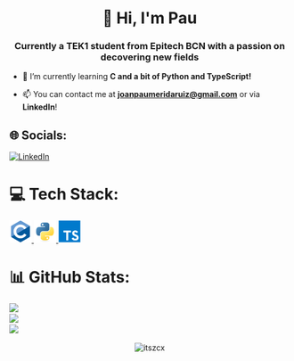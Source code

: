 <h1 align="center">👋 Hi, I'm Pau</h1>
<h3 align="center">Currently a TEK1 student from Epitech BCN with a passion on decovering new fields</h3>

- 🌱 I’m currently learning **C and a bit of Python and TypeScript!**

- 📫 You can contact me at **joanpaumeridaruiz@gmail.com** or via **LinkedIn**!

## 🌐 Socials:
[![LinkedIn](https://img.shields.io/badge/LinkedIn-%230077B5.svg?logo=linkedin&logoColor=white)](https://www.linkedin.com/in/joan-pau-merida/)

# 💻 Tech Stack:
<p align="left"> <a href="https://www.cprogramming.com/" target="_blank" rel="noreferrer"> <img src="https://raw.githubusercontent.com/devicons/devicon/master/icons/c/c-original.svg" alt="c" width="40" height="40"/> </a> <a href="https://www.python.org" target="_blank" rel="noreferrer"> <img src="https://raw.githubusercontent.com/devicons/devicon/master/icons/python/python-original.svg" alt="python" width="40" height="40"/> </a> <a href="https://www.typescriptlang.org/" target="_blank" rel="noreferrer"> <img src="https://raw.githubusercontent.com/devicons/devicon/master/icons/typescript/typescript-original.svg" alt="typescript" width="40" height="40"/> </a> </p>

# 📊 GitHub Stats:
![](https://github-readme-stats.vercel.app/api?username=ItsZcx&theme=dark&hide_border=false&include_all_commits=true&count_private=false)<br/>
![](https://github-readme-streak-stats.herokuapp.com/?user=ItsZcx&theme=dark&hide_border=false)<br/>
![](https://github-readme-stats.vercel.app/api/top-langs/?username=ItsZcx&theme=dark&hide_border=false&include_all_commits=true&count_private=false&layout=compact)

<p align="center"> <img src="https://komarev.com/ghpvc/?username=itszcx&label=Profile%20views&color=3098d9&style=flat" alt="itszcx" /> </p>
